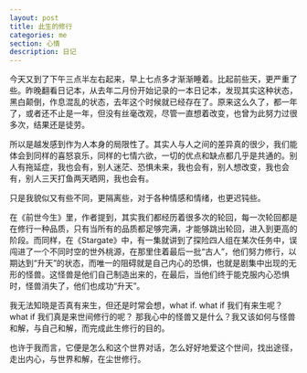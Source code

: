```yaml
---
layout: post
title: 此生的修行
categories: me
section: 心情
description: 日记
---
```

今天又到了下午三点半左右起来，早上七点多才渐渐睡着。比起前些天，更严重了些。昨晚翻看日记本，从去年二月份开始记录的一本日记本，发现其实这种状态，黑白颠倒，作息混乱的状态，去年这个时候就已经存在了。原来这么久了，都一年了，或者还不止是一年，但没有丝毫改观，尽管一直想着改变，也曾为此努力过很多次，结果还是徒劳。

所以是越发感到作为人本身的局限性了。其实人与人之间的差异真的很少，我们能体会到同样的喜怒哀乐，同样的七情六欲，一切的优点和缺点都几乎是共通的。别人有拖延症，我也会有，别人迷茫、恐惧未来，我也会有，别人想改变，我也会有，别人三天打鱼两天晒网，我也会有。

只是我貌似又有些不同，更隔离些，对于各种情感和情绪，也更迟钝些。

在《前世今生》里，作者提到，其实我们都经历着很多次的轮回，每一次轮回都是在修行一种品质，只有当所有的品质都足够完满，才能够跳出轮回，进入到更高的阶段。而同样，在《Stargate》中，有一集就讲到了探险四人组在某次任务中，误闯进了一个不同时空的世外桃源，在那里住着最后一批“古人”，他们努力修行，以期达到“升天”的状态，而唯一的阻碍就是自己内心的恐惧，也就是剧集中出现的无形的怪兽。这怪兽是他们自己制造出来的，在最后，当他们终于能克服内心恐惧时，怪兽消失了，他们也成功“升天”。

我无法知晓是否真有来生，但还是时常会想，what if. what if 我们有来生呢？ what if 我们真是来世间修行的呢？ 那我心中的怪兽又是什么？我又该如何与怪兽和解，与自己和解，而完成此生修行的目的。

也许于我而言，它便是怎么和这个世界对话，怎么好好地爱这个世间，找出途径，走出内心，与世界和解，在尘世修行。